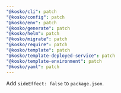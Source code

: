 ```yaml
---
"@kosko/cli": patch
"@kosko/config": patch
"@kosko/env": patch
"@kosko/generate": patch
"@kosko/helm": patch
"@kosko/migrate": patch
"@kosko/require": patch
"@kosko/template": patch
"@kosko/template-deployed-service": patch
"@kosko/template-environment": patch
"@kosko/yaml": patch
---
```


Add `sideEffect: false` to `package.json`.
